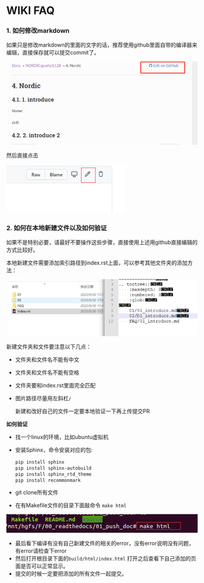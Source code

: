 # WIKI FAQ

### 1. 如何修改markdown

如果只是修改markdown的里面的文字的话，推荐使用github里面自带的编译器来编辑，直接保存就可以提交commit了。

![image-20200930175422098](./picture/image-20200930175422098.png)

然后直接点击

![image-20200930175728780](./picture/image-20200930175728780.png)

### 2. 如何在本地新建文件以及如何验证

如果不是特别必要，请最好不要操作这些步骤，直接使用上述用github直接编辑的方式比较好。

本地新建文件需要添加索引路径到index.rst上面，可以参考其他文件夹的添加方法：

![image-20200930180336439](./picture/image-20200930180336439.png)

新建文件夹和文件要注意以下几点：

- 文件夹和文件名不能有中文

- 文件夹和文件名不能有空格

- 文件夹要和index.rst里面完全匹配

- 图片路径尽量用左斜杠`/`

  新建和改好自己的文件一定要本地验证一下再上传提交PR

**如何验证**

- 找一个linux的环境，比如ubuntu虚拟机

- 安装Sphinx，命令安装对应的包: 

  ```
  pip install sphinx
  pip install sphinx-autobuild
  pip install sphinx_rtd_theme
  pip install recommonmark
  ```

- git clone所有文件

- 在有Makefile文件的目录下面敲命令 `make html`

![image-20200930180956861](./picture/image-20200930180956861.png)

- 最后看下编译有没有自己新建文件的相关的error，没有error说明没有问题，有error请检查下error
- 然后打开根目录下面的`build/html/index.html`   打开之后查看下自己添加的页面是否可以正常显示。
- 提交的时候一定要把添加的所有文件一起提交。